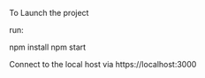 To Launch the project

run:

npm install
npm start

Connect to the local host via https://localhost:3000